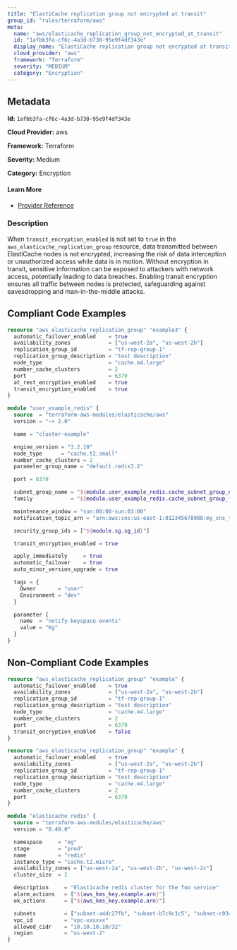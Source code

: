 ```yaml
---
title: "ElastiCache replication group not encrypted at transit"
group_id: "rules/terraform/aws"
meta:
  name: "aws/elasticache_replication_group_not_encrypted_at_transit"
  id: "1afbb3fa-cf6c-4a3d-b730-95e9f4df343e"
  display_name: "ElastiCache replication group not encrypted at transit"
  cloud_provider: "aws"
  framework: "Terraform"
  severity: "MEDIUM"
  category: "Encryption"
---
```

## Metadata

**Id:** `1afbb3fa-cf6c-4a3d-b730-95e9f4df343e`

**Cloud Provider:** aws

**Framework:** Terraform

**Severity:** Medium

**Category:** Encryption

#### Learn More

 - [Provider Reference](https://registry.terraform.io/providers/hashicorp/aws/latest/docs/resources/elasticache_replication_group#transit_encryption_enabled)

### Description

 When `transit_encryption_enabled` is not set to `true` in the `aws_elasticache_replication_group` resource, data transmitted between ElastiCache nodes is not encrypted, increasing the risk of data interception or unauthorized access while data is in motion. Without encryption in transit, sensitive information can be exposed to attackers with network access, potentially leading to data breaches. Enabling transit encryption ensures all traffic between nodes is protected, safeguarding against eavesdropping and man-in-the-middle attacks.


## Compliant Code Examples
```terraform
resource "aws_elasticache_replication_group" "example3" {
  automatic_failover_enabled    = true
  availability_zones            = ["us-west-2a", "us-west-2b"]
  replication_group_id          = "tf-rep-group-1"
  replication_group_description = "test description"
  node_type                     = "cache.m4.large"
  number_cache_clusters         = 2
  port                          = 6379
  at_rest_encryption_enabled    = true
  transit_encryption_enabled    = true
}

```

```terraform
module "user_example_redis" {
  source  = "terraform-aws-modules/elasticache/aws"
  version = "~> 2.0"

  name = "cluster-example"

  engine_version = "3.2.10"
  node_type      = "cache.t2.small"
  number_cache_clusters = 2
  parameter_group_name = "default.redis3.2"

  port = 6379

  subnet_group_name = "${module.user_example_redis.cache_subnet_group_name}"
  family            = "${module.user_example_redis.cache_subnet_group_family}"

  maintenance_window = "sun:00:00-sun:03:00"
  notification_topic_arn = "arn:aws:sns:us-east-1:012345678900:my_sns_topic_name"

  security_group_ids = ["${module.sg.sg_id}"]

  transit_encryption_enabled = true

  apply_immediately     = true
  automatic_failover    = true
  auto_minor_version_upgrade = true

  tags = {
    Owner       = "user"
    Environment = "dev"
  }

  parameter {
    name  = "notify-keyspace-events"
    value = "Kg"
  }
}
```
## Non-Compliant Code Examples
```terraform
resource "aws_elasticache_replication_group" "example" {
  automatic_failover_enabled    = true
  availability_zones            = ["us-west-2a", "us-west-2b"]
  replication_group_id          = "tf-rep-group-1"
  replication_group_description = "test description"
  node_type                     = "cache.m4.large"
  number_cache_clusters         = 2
  port                          = 6379
  transit_encryption_enabled    = false
}

```

```terraform
resource "aws_elasticache_replication_group" "example" {
  automatic_failover_enabled    = true
  availability_zones            = ["us-west-2a", "us-west-2b"]
  replication_group_id          = "tf-rep-group-1"
  replication_group_description = "test description"
  node_type                     = "cache.m4.large"
  number_cache_clusters         = 2
  port                          = 6379
}

```

```terraform
module "elasticache_redis" {
  source = "terraform-aws-modules/elasticache/aws"
  version = "0.49.0"

  namespace     = "eg"
  stage         = "prod"
  name          = "redis"
  instance_type = "cache.t2.micro"
  availability_zones = ["us-west-2a", "us-west-2b", "us-west-2c"]
  cluster_size  = 2

  description     = "Elasticache redis cluster for the foo service"
  alarm_actions   = ["${aws_kms_key.example.arn}"]
  ok_actions      = ["${aws_kms_key.example.arn}"]

  subnets         = ["subnet-a4dc27fb", "subnet-b7c9c1c5", "subnet-c9345686"]
  vpc_id          = "vpc-xxxxxx"
  allowed_cidr    = "10.10.10.10/32"
  region          = "us-west-2"
}

```